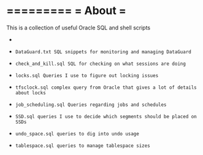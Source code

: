 =========
= About =
=========

This is a collection of useful Oracle SQL and shell scripts

-     
-     DataGuard.txt SQL snippets for monitoring and managing DataGuard
-     check_and_kill.sql SQL for checking on what sessions are doing
-     locks.sql Queries I use to figure out locking issues
-     tfsclock.sql complex query from Oracle that gives a lot of details about locks
-     job_scheduling.sql Queries regarding jobs and schedules
-     SSD.sql queries I use to decide which segments should be placed on SSDs
-     undo_space.sql queries to dig into undo usage
-     tablespace.sql queries to manage tablespace sizes
